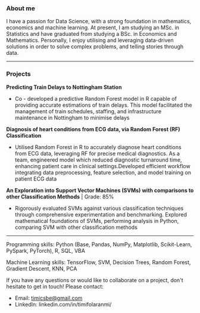 ### About me

I have a passion for Data Science, with a strong foundation in mathematics, economics and machine learning. At present, I am studying an MSc. in Statistics and have graduated from studying a BSc. in Economics and Mathematics. Personally, I enjoy utilising and leveraging data-driven solutions in order to solve complex problems, and telling stories through data.

---

### Projects

**Predicting Train Delays to Nottingham Station**
*	Co - developed a predictive Random Forest model in R capable of providing accurate estimations of train delays. This model facilitated the management of train schedules, staffing, and infrastructure maintenance in Nottingham to minimise delays

**Diagnosis of heart conditions from ECG data, via Random Forest (RF) Classification**
* Utilised Random Forest in R to accurately diagnose heart conditions from ECG data, leveraging RF for precise medical diagnostics. As a team, engineered model which reduced diagnostic turnaround time, enhancing patient care in clinical settings.Developed efficient workflow integrating data preprocessing, feature selection, and model training on patient ECG data

**An Exploration into Support Vector Machines (SVMs) with comparisons to other Classification Methods** | Grade: 85% 
* Rigorously evaluated SVMs against various classification techniques through comprehensive experimentation and benchmarking. Explored mathematical foundations of SVMs, performing analysis in Python, comparing SVM with other classification methods

---

Programming skills: Python (Base, Pandas, NumPy, Matplotlib, Scikit-Learn, PySpark, PyTorch), R, SQL, VBA

Machine Learning skills: TensorFlow, SVM, Decision Trees, Random Forest, Gradient Descent, KNN, PCA

If you have any questions or would like to collaborate on a project, don't hesitate to get in touch! Please contact:

* Email: timicsbe@gmail.com
* LinkedIn: linkedin.com/in/timifolaranmi/

